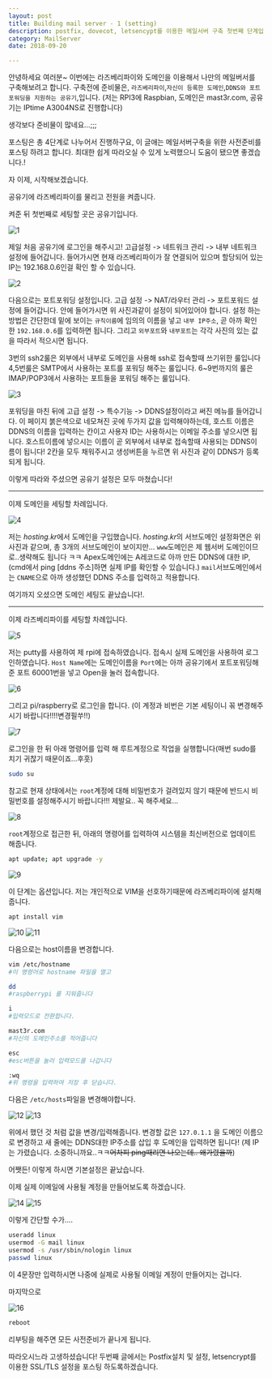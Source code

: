 ```yaml
---
layout: post
title: Building mail server - 1 (setting)
description: postfix, dovecot, letsencypt를 이용한 메일서버 구축 첫번째 단계입니다. 
category: MailServer
date: 2018-09-20

---
```


안녕하세요 여러분~
이번에는 라즈베리파이와 도메인을 이용해서 나만의 메일버서를 구축해보려고 합니다. 
구축전에 준비물은, `라즈베리파이`,`자신이 등록한 도메인`,`DDNS와 포트포워딩을 지원하는 공유기`,입니다. (저는 RPI3에 Raspbian, 도메인은 mast3r.com, 공유기는 IPtime A3004NS로 진행합니다) 

생각보다 준비물이 많네요...;;;

포스팅은 총 4단계로 나누어서 진행하구요, 이 글애는 메일서버구축을 위한 사전준비를 포스팅 하려고 합니다.
최대한 쉽게 따라오실 수 있게 노력했으니 도움이 됐으면 좋겠습니다.!

자 이제, 시작해보겠습니다. 

공유기에 라즈베리파이를 물리고 전원을 켜줍니다. 

켜준 뒤 첫번째로 세팅할 곳은 공유기입니다. 


![1](/assets/images/2018-09-20-building-mail-server-1/1.png)

제일 처음 공유기에 로그인을 해주시고!
고급설정 -> 네트워크 관리 -> 내부 네트워크 설정에 들어갑니다. 
들어가시면 현재 라즈베리파이가 잘 연결되어 있으며  할당되어 있는 IP는 192.168.0.6인걸 확인 할 수 있습니다. 


![2](/assets/images/2018-09-20-building-mail-server-1/2.png)

다음으로는 포트포워딩 설정입니다. 
고급 설정 -> NAT/라우터 관리 -> 포트포워드 설정에 들어갑니다. 
안에 들어가시면 위 사진과같이 설정이 되어있어야 합니다.
설정 하는 방법은 간단한데 밑에 보이는 `규칙이름`에 임의의 이름을 넣고 `내부 IP주소`, 곧 아까 확인한 `192.168.0.6`를 입력하면 됩니다. 그리고 `외부포트`와 `내부포트`는 각각 사진의 있는 값을 따라서 적으시면 됩니다.

3번의 ssh2룰은 외부에서 내부로 도메인을 사용해 ssh로 접속할때 쓰기위한 룰입니다
4,5번룰은 SMTP에서 사용하는 포트를 포워딩 해주는 룰입니다.
6~9번까지의 룰은 IMAP/POP3에서 사용하는 포트들을 포워딩 해주는 룰입니다. 


![3](/assets/images/2018-09-20-building-mail-server-1/3.png)

포워딩을 마친 뒤에 고급 설정 -> 특수기능 -> DDNS설정이라고 써진 메뉴를 들어갑니다. 
이 페이지 붉은색으로 네모쳐진 곳에 두가지 값을 입력해야하는데, 
호스트 이름은 DDNS의 이름을 입력하는 칸이고 사용자 ID는 사용하시는 이메일 주소를 넣으시면 됩니다. 
호스트이름에 넣으시는 이름이 곧 외부에서 내부로 접속할때 사용되는 DDNS이름이 됩니다!
2칸을 모두 채워주시고 생성버튼을 누르면 위 사진과 같이 DDNS가 등록되게 됩니다. 

이렇게 따라와 주셨으면 공유기 설정은 모두 마쳤습니다! 

* * *

이제 도메인을 세팅할 차례입니다. 


![4](/assets/images/2018-09-20-building-mail-server-1/4.png)

저는 *hosting.kr*에서 도메인을 구입했습니다.
*hosting.kr*의 서브도메인 설정화면은 위 사진과 같으며,
총 3개의 서브도메인이 보이지만... `www`도메인은 제 웹서버 도메인이므로..생략해도 됩니다 ㅋㅋ
Apex도메인에는 A레코드로 아까 만든 DDNS에 대한 IP, (cmd에서 ping [ddns 주소]하면 실제 IP를 확인할 수 있습니다.)
`mail`서브도메인에서는 `CNAME`으로 아까 생성했던 DDNS 주소를 입력하고 적용합니다. 

여기까지 오셨으면 도메인 세팅도 끝났습니다!.

***

이제 라즈베리파이를 세팅할 차례입니다. 


![5](/assets/images/2018-09-20-building-mail-server-1/5.png)

저는 putty를 사용하여 제 rpi에 접속하였습니다. 
접속시 실제 도메인을 사용하여 로그인하였습니다. `Host Name`에는 도메인이름을 `Port`에는 아까 공유기에서 포트포워딩해준 포트 60001번을 넣고 Open을 눌러 접속합니다.


![6](/assets/images/2018-09-20-building-mail-server-1/6.png)

그리고 pi/raspberry로 로그인을 합니다. (이 계정과 비번은 기본 세팅이니 꼮 변경해주시기 바랍니다!!!!변경필쑤!!)


![7](/assets/images/2018-09-20-building-mail-server-1/7.png)

로그인을 한 뒤 아래 명령어를 입력 해 루트계정으로 작업을 실행합니다(매번 sudo를 치기 귀찮기 때문이죠...후훗)

```bash
sudo su
```
참고로 현재 상태에서는 `root`계정에 대해 비밀번호가 걸려있지 않기 때문에 반드시 비밀번호를 설정해주시기 바랍니다!!! 제발요.. 꼭 해주세요...


![8](/assets/images/2018-09-20-building-mail-server-1/8.png)

`root`계정으로 접근한 뒤, 아래의 명령어를 입력하여 시스템을 최신버전으로 업데이트 해줍니다. 
```bash
apt update; apt upgrade -y
``` 


![9](/assets/images/2018-09-20-building-mail-server-1/9.png)

이 단계는 옵션입니다. 저는 개인적으로 VIM을 선호하기때문에 라즈베리파이에 설치해 줍니다. 

```bash
apt install vim 
```


![10](/assets/images/2018-09-20-building-mail-server-1/10.png)
![11](/assets/images/2018-09-20-building-mail-server-1/11.png)

다음으로는 host이름을 변경합니다.
```bash
vim /etc/hostname
#이 명령어로 hostname 파일을 열고

dd
#raspberrypi 를 지워줍니다

i
#입력모드로 전환합니다. 

mast3r.com
#자신의 도메인주소를 적어줍니다

esc
#esc버튼을 눌러 입력모드를 나갑니다

:wq
#위 명령을 입력하여 저장 후 닫습니다.
```


다음은 `/etc/hosts`파일을 변경해야합니다.


![12](/assets/images/2018-09-20-building-mail-server-1/12.png)
![13](/assets/images/2018-09-20-building-mail-server-1/13.png)

위에서 했던 것 처럼 값을 변경/입력해줍니다.
변경할 값은 `127.0.1.1` 을 도메인 이름으로 변경하고
새 줄에는 DDNS대한 IP주소를 삽입 후 도메인을 입력하면 됩니다!
(제 IP는 가렸습니다. 소중하니까요..ㅋㅋ~~어차피 ping때리면 나오는데.. 왜가렸을까~~)

어쨋든! 이렇게 하시면 기본설정은 끝났습니다.

이제 실제 이메일에 사용될 계정을 만들어보도록 하겠습니다. 


![14](/assets/images/2018-09-20-building-mail-server-1/14.png)
![15](/assets/images/2018-09-20-building-mail-server-1/15.png)

이렇게 간단할 수가....
```bash
useradd linux
usermod -G mail linux
usermod -s /usr/sbin/nologin linux
passwd linux
```
이 4문장만 입력하시면 나중에 실제로 사용될 이메일 계정이 만들어지는 겁니다. 

마지막으로 

![16](/assets/images/2018-09-20-building-mail-server-1/16.png)

```bash
reboot
```
리부팅을 해주면 모든 사전준비가 끝나게 됩니다.

따라오시느라 고생하셨습니다!
두번째 글에서는 Postfix설치 및 설정, letsencrypt를 이용한 SSL/TLS 설정을 포스팅 하도록하겠습니다. 
